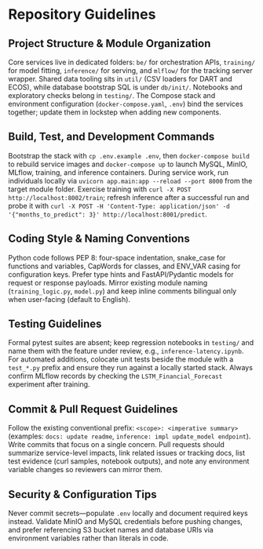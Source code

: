 # Repository Guidelines

## Project Structure & Module Organization
Core services live in dedicated folders: `be/` for orchestration APIs, `training/` for model fitting, `inference/` for serving, and `mlflow/` for the tracking server wrapper. Shared data tooling sits in `util/` (CSV loaders for DART and ECOS), while database bootstrap SQL is under `db/init/`. Notebooks and exploratory checks belong in `testing/`. The Compose stack and environment configuration (`docker-compose.yaml`, `.env`) bind the services together; update them in lockstep when adding new components.

## Build, Test, and Development Commands
Bootstrap the stack with `cp .env.example .env`, then `docker-compose build` to rebuild service images and `docker-compose up` to launch MySQL, MinIO, MLflow, training, and inference containers. During service work, run individuals locally via `uvicorn app.main:app --reload --port 8000` from the target module folder. Exercise training with `curl -X POST http://localhost:8002/train`; refresh inference after a successful run and probe it with `curl -X POST -H 'Content-Type: application/json' -d '{"months_to_predict": 3}' http://localhost:8001/predict`.

## Coding Style & Naming Conventions
Python code follows PEP 8: four-space indentation, snake_case for functions and variables, CapWords for classes, and ENV_VAR casing for configuration keys. Prefer type hints and FastAPI/Pydantic models for request or response payloads. Mirror existing module naming (`training_logic.py`, `model.py`) and keep inline comments bilingual only when user-facing (default to English).

## Testing Guidelines
Formal pytest suites are absent; keep regression notebooks in `testing/` and name them with the feature under review, e.g., `inference-latency.ipynb`. For automated additions, colocate unit tests beside the module with a `test_*.py` prefix and ensure they run against a locally started stack. Always confirm MLflow records by checking the `LSTM_Financial_Forecast` experiment after training.

## Commit & Pull Request Guidelines
Follow the existing conventional prefix: `<scope>: <imperative summary>` (examples: `docs: update readme`, `inference: impl update_model endpoint`). Write commits that focus on a single concern. Pull requests should summarize service-level impacts, link related issues or tracking docs, list test evidence (curl samples, notebook outputs), and note any environment variable changes so reviewers can mirror them.

## Security & Configuration Tips
Never commit secrets—populate `.env` locally and document required keys instead. Validate MinIO and MySQL credentials before pushing changes, and prefer referencing S3 bucket names and database URIs via environment variables rather than literals in code.
